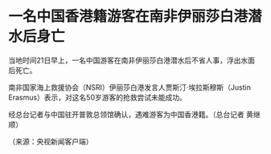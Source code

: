 # 一名中国香港籍游客在南非伊丽莎白港潜水后身亡

当地时间21日早上，一名中国游客在南非伊丽莎白港潜水后不省人事，浮出水面后死亡。

南非国家海上救援协会（NSRI）伊丽莎白港发言人贾斯汀·埃拉斯穆斯（Justin Erasmus）表示，对这名50岁游客的抢救尝试未能成功。

经总台记者与中国驻开普敦总领馆确认，遇难游客为中国香港籍。（总台记者 黄继顺）

（来源：央视新闻客户端）

